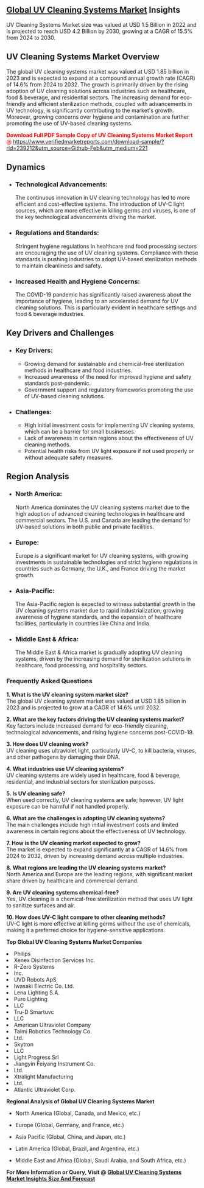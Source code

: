 <h2><a href="https://www.verifiedmarketreports.com/download-sample/?rid=239212&amp;utm_source=Github&amp;utm_medium=221" target="_blank">Global UV Cleaning Systems Market</a> Insights</h2><p>UV Cleaning Systems Market size was valued at USD 1.5 Billion in 2022 and is projected to reach USD 4.2 Billion by 2030, growing at a CAGR of 15.5% from 2024 to 2030.</p><p><h2>UV Cleaning Systems Market Overview</h2> <p>The global UV cleaning systems market was valued at USD 1.85 billion in 2023 and is expected to expand at a compound annual growth rate (CAGR) of 14.6% from 2024 to 2032. The growth is primarily driven by the rising adoption of UV cleaning solutions across industries such as healthcare, food & beverage, and residential sectors. The increasing demand for eco-friendly and efficient sterilization methods, coupled with advancements in UV technology, is significantly contributing to the market's growth. Moreover, growing concerns over hygiene and contamination are further promoting the use of UV-based cleaning systems.</p> <p><p><span class=""><span style="color: #ff0000;"><strong>Download Full PDF Sample Copy of UV Cleaning Systems Market Report</strong> @ </span><a href="https://www.verifiedmarketreports.com/download-sample/?rid=239212&amp;utm_source=Github-Feb&amp;utm_medium=221" target="_blank">https://www.verifiedmarketreports.com/download-sample/?rid=239212&amp;utm_source=Github-Feb&amp;utm_medium=221</a></span></p></p> <h2>Dynamics</h2> <ul> <li><h3>Technological Advancements:</h3> The continuous innovation in UV cleaning technology has led to more efficient and cost-effective systems. The introduction of UV-C light sources, which are more effective in killing germs and viruses, is one of the key technological advancements driving the market.</li> <li><h3>Regulations and Standards:</h3> Stringent hygiene regulations in healthcare and food processing sectors are encouraging the use of UV cleaning systems. Compliance with these standards is pushing industries to adopt UV-based sterilization methods to maintain cleanliness and safety.</li> <li><h3>Increased Health and Hygiene Concerns:</h3> The COVID-19 pandemic has significantly raised awareness about the importance of hygiene, leading to an accelerated demand for UV cleaning solutions. This is particularly evident in healthcare settings and food & beverage industries.</li> </ul> <h2>Key Drivers and Challenges</h2> <ul> <li><h3>Key Drivers:</h3> <ul> <li>Growing demand for sustainable and chemical-free sterilization methods in healthcare and food industries.</li> <li>Increased awareness of the need for improved hygiene and safety standards post-pandemic.</li> <li>Government support and regulatory frameworks promoting the use of UV-based cleaning solutions.</li> </ul> </li> <li><h3>Challenges:</h3> <ul> <li>High initial investment costs for implementing UV cleaning systems, which can be a barrier for small businesses.</li> <li>Lack of awareness in certain regions about the effectiveness of UV cleaning methods.</li> <li>Potential health risks from UV light exposure if not used properly or without adequate safety measures.</li> </ul> </li> </ul> <h2>Region Analysis</h2> <ul> <li><h3>North America:</h3> North America dominates the UV cleaning systems market due to the high adoption of advanced cleaning technologies in healthcare and commercial sectors. The U.S. and Canada are leading the demand for UV-based solutions in both public and private facilities.</li> <li><h3>Europe:</h3> Europe is a significant market for UV cleaning systems, with growing investments in sustainable technologies and strict hygiene regulations in countries such as Germany, the U.K., and France driving the market growth.</li> <li><h3>Asia-Pacific:</h3> The Asia-Pacific region is expected to witness substantial growth in the UV cleaning systems market due to rapid industrialization, growing awareness of hygiene standards, and the expansion of healthcare facilities, particularly in countries like China and India.</li> <li><h3>Middle East & Africa:</h3> The Middle East & Africa market is gradually adopting UV cleaning systems, driven by the increasing demand for sterilization solutions in healthcare, food processing, and hospitality sectors.</li> </ul> <h3>Frequently Asked Questions</h3> <p><b>1. What is the UV cleaning system market size?</b><br> The global UV cleaning system market was valued at USD 1.85 billion in 2023 and is projected to grow at a CAGR of 14.6% until 2032.</p> <p><b>2. What are the key factors driving the UV cleaning systems market?</b><br> Key factors include increased demand for eco-friendly cleaning, technological advancements, and rising hygiene concerns post-COVID-19.</p> <p><b>3. How does UV cleaning work?</b><br> UV cleaning uses ultraviolet light, particularly UV-C, to kill bacteria, viruses, and other pathogens by damaging their DNA.</p> <p><b>4. What industries use UV cleaning systems?</b><br> UV cleaning systems are widely used in healthcare, food & beverage, residential, and industrial sectors for sterilization purposes.</p> <p><b>5. Is UV cleaning safe?</b><br> When used correctly, UV cleaning systems are safe; however, UV light exposure can be harmful if not handled properly.</p> <p><b>6. What are the challenges in adopting UV cleaning systems?</b><br> The main challenges include high initial investment costs and limited awareness in certain regions about the effectiveness of UV technology.</p> <p><b>7. How is the UV cleaning market expected to grow?</b><br> The market is expected to expand significantly at a CAGR of 14.6% from 2024 to 2032, driven by increasing demand across multiple industries.</p> <p><b>8. What regions are leading the UV cleaning systems market?</b><br> North America and Europe are the leading regions, with significant market share driven by healthcare and commercial demand.</p> <p><b>9. Are UV cleaning systems chemical-free?</b><br> Yes, UV cleaning is a chemical-free sterilization method that uses UV light to sanitize surfaces and air.</p> <p><b>10. How does UV-C light compare to other cleaning methods?</b><br> UV-C light is more effective at killing germs without the use of chemicals, making it a preferred choice for hygiene-sensitive applications.</p> </p><p><strong>Top Global UV Cleaning Systems Market Companies</strong></p><div data-test-id=""><p><li>Philips</li><li> Xenex Disinfection Services Inc.</li><li> R-Zero Systems</li><li> Inc.</li><li> UVD Robots ApS</li><li> Iwasaki Electric Co. Ltd.</li><li> Lena Lighting S.A.</li><li> Puro Lighting</li><li> LLC</li><li> Tru-D Smartuvc</li><li> LLC</li><li> American Ultraviolet Company</li><li> Taimi Robotics Technology Co.</li><li> Ltd.</li><li> Skytron</li><li> LLC</li><li> Light Progress Srl</li><li> Jiangyin Feiyang Instrument Co.</li><li> Ltd.</li><li> Xtralight Manufacturing</li><li> Ltd.</li><li> Atlantic Ultraviolet Corp.</li></p><div><strong>Regional Analysis of&nbsp;Global UV Cleaning Systems Market</strong></div><ul><li dir="ltr"><p dir="ltr">North America&nbsp;(Global, Canada, and Mexico, etc.)</p></li><li dir="ltr"><p dir="ltr">Europe (Global, Germany, and France, etc.)</p></li><li dir="ltr"><p dir="ltr">Asia Pacific&nbsp;(Global, China, and Japan, etc.)</p></li><li dir="ltr"><p dir="ltr">Latin America&nbsp;(Global, Brazil, and Argentina, etc.)</p></li><li dir="ltr">Middle East and Africa&nbsp;(Global, Saudi Arabia, and South Africa, etc.)</li></ul><p><strong>For More Information or Query, Visit @&nbsp;</strong><strong><a href="https://www.verifiedmarketreports.com/product/uv-cleaning-systems-market/?utm_source=Github&amp;utm_medium=221" target="_blank">Global UV Cleaning Systems Market Insights Size And Forecast</a></strong></p></div>
